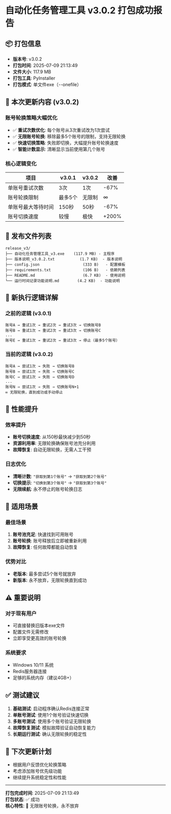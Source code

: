 # 自动化任务管理工具 v3.0.2 打包成功报告

## 📦 打包信息
- **版本号**: v3.0.2
- **打包时间**: 2025-07-09 21:13:49
- **文件大小**: 117.9 MB
- **打包工具**: PyInstaller
- **打包模式**: 单文件exe（--onefile）

## 🚀 本次更新内容 (v3.0.2)

### 账号轮换策略大幅优化
- ✅ **重试次数优化**: 每个账号从3次重试改为1次尝试
- ✅ **无限账号轮换**: 移除最多5个账号的限制，支持无限轮换
- ✅ **快速切换策略**: 失败即切换，大幅提升账号轮换速度
- ✅ **智能计数显示**: 清晰显示当前使用第几个账号

### 核心逻辑变化
| 项目 | v3.0.1 | v3.0.2 | 改善 |
|------|---------|---------|------|
| 单账号重试次数 | 3次 | 1次 | -67% |
| 账号轮换限制 | 最多5个 | 无限制 | ∞ |
| 单账号最大等待时间 | 150秒 | 50秒 | -67% |
| 账号切换速度 | 较慢 | 极快 | +200% |

## 📁 发布文件列表
```
release_v3/
├── 自动化任务管理工具_v3.exe    (117.9 MB) - 主程序
├── 版本说明_v3.0.2.txt           (1.7 KB)  - 版本说明
├── config.json                   (333 B)   - 配置模板
├── requirements.txt              (106 B)   - 依赖列表
├── README.md                     (6.7 KB)  - 使用说明
└── 运行时间记录功能说明.md        (4.2 KB)  - 功能说明
```

## 🎯 新执行逻辑详解

### 之前的逻辑 (v3.0.1)
```
账号A → 重试1次 → 重试2次 → 重试3次 → 切换账号B
账号B → 重试1次 → 重试2次 → 重试3次 → 切换账号C
...
账号E → 重试1次 → 重试2次 → 重试3次 → 停止（最多5个账号）
```

### 当前的逻辑 (v3.0.2)
```
账号A → 尝试1次 → 失败 → 切换账号B
账号B → 尝试1次 → 失败 → 切换账号C
账号C → 尝试1次 → 失败 → 切换账号D
...
账号N → 尝试1次 → 失败 → 切换账号N+1
∞ 无限轮换，直到成功或手动停止
```

## 🚀 性能提升

### 效率提升
- **账号切换速度**: 从150秒最快减少到50秒
- **资源利用率**: 无限轮换确保账号池充分利用
- **故障恢复**: 自动无限轮换，无需人工干预

### 日志优化
- **清晰计数**: `"获取到第1个账号"` → `"获取到第2个账号"`
- **切换提示**: `"切换到第3个账号"` → `"获取到第3个账号"`
- **无限续航**: 永不停止的账号轮换日志

## 🎪 适用场景

### 最佳场景
1. **账号池充足**: 快速找到可用账号
2. **账号轮换**: 账号释放后立即被重新利用
3. **故障恢复**: 任何故障都能自动恢复

### 优势对比
- **老版本**: 最多尝试5个账号就放弃
- **新版本**: 永不放弃，无限轮换直到成功

## ⚠️ 重要说明

### 对于现有用户
- 可直接替换旧版本exe文件
- 配置文件无需修改
- 立即享受更高效的账号轮换

### 系统要求
- Windows 10/11 系统
- Redis服务器连接
- 足够的系统内存（建议4GB+）

## ✅ 测试建议

1. **基础测试**: 启动程序确认Redis连接正常
2. **单账号测试**: 使用1个账号验证快速切换
3. **多账号测试**: 使用多个账号验证无限轮换
4. **故障恢复测试**: 模拟故障验证自动恢复能力
5. **长期运行测试**: 确认无限轮换的稳定性

## 🎯 下次更新计划
- 根据用户反馈优化轮换策略
- 考虑添加账号优先级功能
- 继续提升系统稳定性和性能

---
**打包完成时间**: 2025-07-09 21:13:49  
**打包状态**: ✅ 成功  
**核心特性**: 🚀 无限账号轮换，永不放弃 